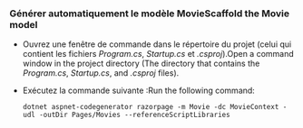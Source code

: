 <a name="scaffold"></a>
### <a name="scaffold-the-movie-model"></a><span data-ttu-id="e8edc-101">Générer automatiquement le modèle Movie</span><span class="sxs-lookup"><span data-stu-id="e8edc-101">Scaffold the Movie model</span></span>

* <span data-ttu-id="e8edc-102">Ouvrez une fenêtre de commande dans le répertoire du projet (celui qui contient les fichiers *Program.cs*, *Startup.cs* et *.csproj*).</span><span class="sxs-lookup"><span data-stu-id="e8edc-102">Open a command window in the project directory (The directory that contains the *Program.cs*, *Startup.cs*, and *.csproj* files).</span></span>
* <span data-ttu-id="e8edc-103">Exécutez la commande suivante :</span><span class="sxs-lookup"><span data-stu-id="e8edc-103">Run the following command:</span></span>

  ```console
  dotnet aspnet-codegenerator razorpage -m Movie -dc MovieContext -udl -outDir Pages/Movies --referenceScriptLibraries
  ```